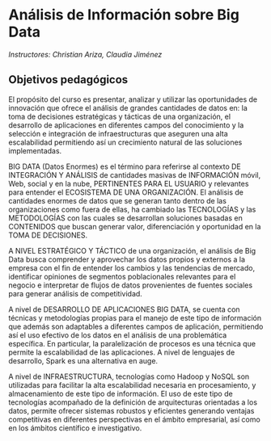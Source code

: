 # Análisis de Información sobre Big Data

*Instructores: Christian Ariza, Claudia Jiménez*

## Objetivos pedagógicos 
El propósito del curso es presentar, analizar y utilizar las oportunidades de innovación que ofrece el análisis de grandes cantidades de datos en: la toma de decisiones estratégicas y tácticas de una organización, el desarrollo de aplicaciones en diferentes campos del conocimiento y la selección e integración de infraestructuras que aseguren una alta escalabilidad permitiendo así un crecimiento natural de las soluciones implementadas.

BIG DATA (Datos Enormes) es el término para referirse al contexto DE INTEGRACIÓN Y ANÁLISIS de cantidades masivas de INFORMACIÓN móvil, Web, social y en la nube, PERTINENTES PARA EL USUARIO y relevantes para entender el ECOSISTEMA DE UNA ORGANIZACIÓN. El análisis de cantidades enormes de datos que se generan tanto dentro de las organizaciones como fuera de ellas, ha cambiado las TECNOLOGÍAS y las METODOLOGÍAS con las cuales se desarrollan soluciones basadas en CONTENIDOS que buscan generar valor, diferenciación y oportunidad en la TOMA DE DECISIONES.

A NIVEL ESTRATÉGICO Y TÁCTICO de una organización, el análisis de Big Data busca comprender y aprovechar los datos propios y externos a la empresa con el fin de entender los cambios y las tendencias de mercado, identificar opiniones de segmentos poblacionales relevantes para el negocio e interpretar de flujos de datos provenientes de fuentes sociales para generar análisis de competitividad.

A nivel de DESARROLLO DE APLICACIONES BIG DATA, se cuenta con técnicas y metodologías propias para el manejo de este tipo de información que además son adaptables a diferentes campos de aplicación, permitiendo así el uso efectivo de los datos en el análisis de una problemática específica. En particular, la paralelización de procesos es una técnica que permite la escalabilidad de las aplicaciones. A nivel de lenguajes de desarrollo, Spark es una alternativa en auge.

A nivel de INFRAESTRUCTURA, tecnologías como Hadoop y NoSQL son utilizadas para facilitar la alta escalabilidad necesaria en procesamiento, y almacenamiento de este tipo de información. El uso de este tipo de tecnologías acompañado de la definición de arquitecturas orientadas a los datos, permite ofrecer sistemas robustos y eficientes generando ventajas competitivas en diferentes perspectivas en el ámbito empresarial, así como en los ámbitos científico e investigativo.
